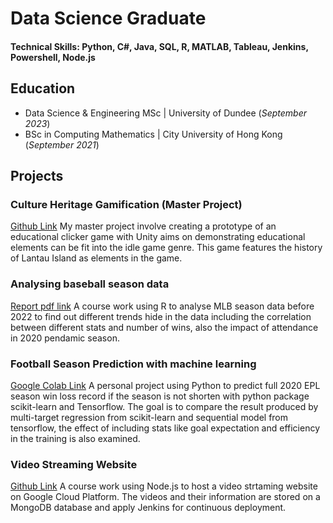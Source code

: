 # Data Science Graduate

#### Technical Skills: Python, C#, Java, SQL, R, MATLAB, Tableau, Jenkins, Powershell, Node.js

## Education							       		
- Data Science & Engineering MSc | University of Dundee (_September 2023_)	 			        		
- BSc in Computing Mathematics | City University of Hong Kong (_September 2021_)

## Projects
### Culture Heritage Gamification (Master Project)
[Github Link](https://github.com/TimYeung22/Gamifying-Digital-Heritage-Building-an-Educational-Game)
My master project involve creating a prototype of an educational clicker game with Unity aims on demonstrating educational elements can be fit into the idle game genre. This game features the history of Lantau Island as elements in the game.

### Analysing baseball season data
[Report pdf link]()
A course work using R to analyse MLB season data before 2022 to find out different trends hide in the data including the correlation between different stats and number of wins, also the impact of attendance in 2020 pendamic season.

### Football Season Prediction with machine learning
[Google Colab Link](https://colab.research.google.com/drive/1XcQI456H3Pfz9Scu4mo-VPkxvVPjoV5Q?usp=sharing)
A personal project using Python to predict full 2020 EPL season win loss record if the season is not shorten with python package scikit-learn and Tensorflow. The goal is to compare the result produced by multi-target regression from scikit-learn and sequential model from tensorflow, the effect of including stats like goal expectation and efficiency in the training is also examined.

### Video Streaming Website
[Github Link](https://github.com/TimYeung22/myflix_nodejs)
A course work using Node.js to host a video strtaming website on Google Cloud Platform. The videos and their information are stored on a MongoDB database and apply Jenkins for continuous deployment.